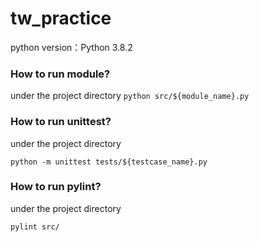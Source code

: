 # tw_practice
python version：Python 3.8.2


### How to run module?

under the project directory
`python src/${module_name}.py`


### How to run unittest?

under the project directory

`python -m unittest tests/${testcase_name}.py`

### How to run pylint?

under the project directory

 `pylint src/`



